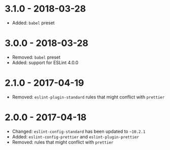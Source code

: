 # 3.1.0 - 2018-03-28

* Added: `babel` preset

# 3.0.0 - 2018-03-28

* Removed: `babel` preset
* Added: support for ESLint 4.0.0

# 2.1.0 - 2017-04-19

* Removed: `eslint-plugin-standard` rules that might conflict with `prettier`

# 2.0.0 - 2017-04-18

* Changed: `eslint-config-standard` has been updated to `~10.2.1`
* Added: `eslint-config-prettier` and `eslint-plugin-prettier`
* Removed: rules that might conflict with `prettier`
